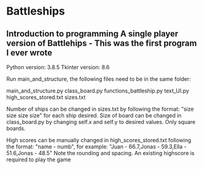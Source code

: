 # Battleships
Introduction to programming
A single player version of Battlehips - This was the first program I ever wrote
----------------------------------------------------------------
Python version: 3.8.5
Tkinter version: 8.6

Run main_and_structure, the following files need to be in the same folder:

main_and_structure.py
class_board.py
functions_battleship.py
text_UI.py
high_scores_stored.txt
sizes.txt


Number of ships can be changed in sizes.txt by following the format:
"size size size size" for each ship desired. Size of board can be changed in class_board.py
by changing self.x and self.y to desired values. Only square boards. 


High scores can be manually changed in high_scores_stored.txt following the format:
"name -  numb", for example: 
"Juan -  66.7,Jonas -  59.3,Ella -  51.6,Jonas -  48.5"
Note the rounding and spacing. An existing highscore is required to play the game


